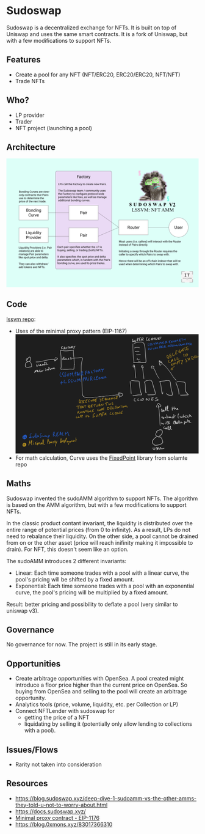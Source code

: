 # Sudoswap

Sudoswap is a decentralized exchange for NFTs. It is built on top of Uniswap and uses the same smart contracts. It is a fork of Uniswap, but with a few modifications to support NFTs.

## Features
* Create a pool for any NFT (NFT/ERC20, ERC20/ERC20, NFT/NFT)
* Trade NFTs

## Who?
* LP provider
* Trader
* NFT project (launching a pool)

## Architecture
![architecture](../data/nft/sudoswap/architecture.png)

## Code
[lssvm repo](https://github.com/sudoswap/lssvm):
* Uses of the minimal proxy pattern (EIP-1167)
![eip-1167](../data/nft/sudoswap/eip1167.png)
* For math calculation, Curve uses the [FixedPoint](https://github.com/transmissions11/solmate/blob/main/src/utils/FixedPointMathLib.sol) library from solamte repo

## Maths
Sudoswap invented the sudoAMM algorithm to support NFTs. The algorithm is based on the AMM algorithm, but with a few modifications to support NFTs.

In the classic product contant invariant, the liquidity is distributed over the entire range of potential prices (from 0 to infinity). As a result, LPs do not need to rebalance their liquidity. On the other side, a pool cannot be drained from on or the other asset (price will reach inifinity making it impossible to drain). For NFT, this doesn't seem like an option.

The sudoAMM introduces 2 different invariants:
* Linear: Each time someone trades with a pool with a linear curve, the pool's pricing will be shifted by a fixed amount.
* Exponential: Each time someone trades with a pool with an exponential curve, the pool's pricing will be multiplied by a fixed amount.

Result: better pricing and possibility to deflate a pool (very similar to uniswap v3).

## Governance
No governance for now. The project is still in its early stage.

## Opportunities
* Create arbitrage opportunities with OpenSea. A pool created might introduce a floor price higher than the current price on OpenSea. So buying from OpenSea and selling to the pool will create an arbitrage opportunity.
* Analytics tools (price, volume, liquidity, etc. per Collection or LP)
* Connect NFTLender with sudoswap for
  * getting the price of a NFT
  * liquidating by selling it (potentially only allow lending to collections with a pool).

## Issues/Flows
* Rarity not taken into consideration

## Resources
* https://blog.sudoswap.xyz/deep-dive-1-sudoamm-vs-the-other-amms-they-told-u-not-to-worry-about.html
* https://docs.sudoswap.xyz/
* [Minimal proxy contract - EIP-1176](https://www.youtube.com/watch?v=9xqoK2nKkM4)
* https://blog.0xmons.xyz/83017366310